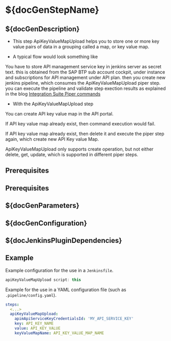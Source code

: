 # ${docGenStepName}

## ${docGenDescription}

* This step ApiKeyValueMapUpload helps you to store one or more key value pairs of data in a grouping called a map, or key value map.

* A typical flow would look something like

You have to store API management service key in jenkins server as secret text. this is obtained from the SAP BTP sub account cockpit, under instance and subscriptions for API management under API plan. then you create new jenkins pipeline, which consumes the ApiKeyValueMapUpload piper step. you can execute the pipeline and validate step exection results as explained in the blog [Integration Suite Piper commands](https://blogs.sap.com/2022/01/05/working-with-integration-suite-piper-commands/)

* With the ApiKeyValueMapUpload step

You can create API key value map in the API portal.

If API key value map already exist, then command execution would fail.

If API key value map already exist, then delete it and execute the piper step again,
which create new API Key value Map.

ApiKeyValueMapUpload only supports create operation, but not either delete, get, update, which is supported in different piper steps.

## Prerequisites

## Prerequisites

## ${docGenParameters}

## ${docGenConfiguration}

## ${docJenkinsPluginDependencies}

## Example

Example configuration for the use in a `Jenkinsfile`.

```groovy
apiKeyValueMapUpload script: this
```

Example for the use in a YAML configuration file (such as `.pipeline/config.yaml`).

```yaml
steps:
  <...>
  apiKeyValueMapUpload:
    apimApiServiceKeyCredentialsId: 'MY_API_SERVICE_KEY'
    key: API_KEY_NAME
    value: API_KEY_VALUE
    keyValueMapName: API_KEY_VALUE_MAP_NAME
```
